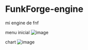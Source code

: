# FunkForge-engine
mi engine de fnf


menu inicial
![image](https://github.com/user-attachments/assets/cc026e3e-37b3-40a9-9cf8-b5233902a81f)

chart
![image](https://github.com/user-attachments/assets/5aa80f8c-2421-45d5-9d93-e1da8b2a4299)
